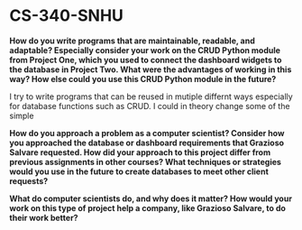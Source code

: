# CS-340-SNHU

**How do you write programs that are maintainable, readable, and adaptable? Especially consider your work on the CRUD Python module from Project One, which you used to connect the dashboard widgets to the database in Project Two. What were the advantages of working in this way? How else could you use this CRUD Python module in the future?**

I try to write programs that can be reused in mutiple differnt ways especially for database functions such as CRUD. I could in theory change some of the simple 

**How do you approach a problem as a computer scientist? Consider how you approached the database or dashboard requirements that Grazioso Salvare requested. How did your approach to this project differ from previous assignments in other courses? What techniques or strategies would you use in the future to create databases to meet other client requests?**

**What do computer scientists do, and why does it matter? How would your work on this type of project help a company, like Grazioso Salvare, to do their work better?**
